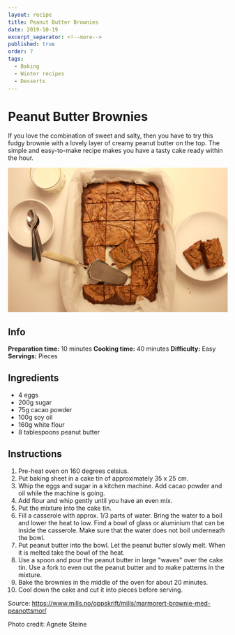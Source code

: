 ```yaml
---
layout: recipe
title: Peanut Butter Brownies
date: 2019-10-19
excerpt_separator: <!--more-->
published: true
order: 7
tags:
  - Baking
  - Winter recipes
  - Desserts
---
```


# Peanut Butter Brownies

If you love the combination of sweet and salty, then you have to try this fudgy brownie with a lovely layer of creamy peanut butter on the top. The simple and easy-to-make recipe makes you have a tasty cake ready within the hour.

<!--more-->

[![Peanut butter Brownies](/_uploads/IMG_0352-1copy.jpg)](/_uploads/IMG_0352-1copy.jpg)

## Info

**Preparation time:** 10 minutes
**Cooking time:** 40 minutes
**Difficulty:** Easy
**Servings:** Pieces


## Ingredients

- 4 eggs
- 200g sugar
- 75g cacao powder
- 100g soy oil
- 160g white flour
- 8 tablespoons peanut butter


## Instructions

1. Pre-heat oven on 160 degrees celsius.
2. Put baking sheet in a cake tin of approximately 35 x 25 cm.
3. Whip the eggs and sugar in a kitchen machine. Add cacao powder and oil while the machine is going.
4. Add flour and whip gently until you have an even mix.
5. Put the mixture into the cake tin.
6. Fill a casserole with approx. 1/3 parts of water. Bring the water to a boil and lower the heat to low. Find a bowl of glass or aluminium that can be inside the casserole. Make sure that the water does not boil underneath the bowl.
7. Put peanut butter into the bowl. Let the peanut butter slowly melt. When it is melted take the bowl of the heat.
8. Use a spoon and pour the peanut butter in large "waves" over the cake tin. Use a fork to even out the peanut butter and to make patterns in the mixture.
9. Bake the brownies in the middle of the oven for about 20 minutes.
10. Cool down the cake and cut it into pieces before serving.


Source: https://www.mills.no/oppskrift/mills/marmorert-brownie-med-peanottsmor/

Photo credit: Agnete Steine
